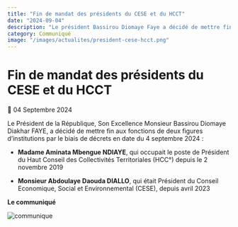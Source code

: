 ```yaml
---
title: "Fin de mandat des présidents du CESE et du HCCT"
date: "2024-09-04"
description: "Le président Bassirou Diomaye Faye a décidé de mettre fin aux fonctions des présidents du CESE Abdoulaye Daouda DIALLO et du HCCT Madame Aminata Mbengue NDIAYE"
category: Communiqué
image: "/images/actualites/president-cese-hcct.png"
---
```


# Fin de mandat des présidents du CESE et du HCCT

📅 04 Septembre 2024

Le Président de la République, Son Excellence Monsieur Bassirou Diomaye Diakhar FAYE, a décidé de mettre fin aux fonctions de deux figures d’institutions par le biais de décrets en date du 4 septembre 2024 :

- **Madame Aminata Mbengue NDIAYE**, qui occupait le poste de Président du Haut Conseil des Collectivités Territoriales (HCC°) depuis le 2 novembre 2019

- **Monsieur Abdoulaye Daouda DIALLO**, qui était Président du Conseil Economique, Social et Environnemental (CESE), depuis avril 2023

**Le communiqué**

<img src="/images/actualites/president-cese-hcct-communique.jpeg" alt="communique" loading="lazy" fetchpriority="high">
